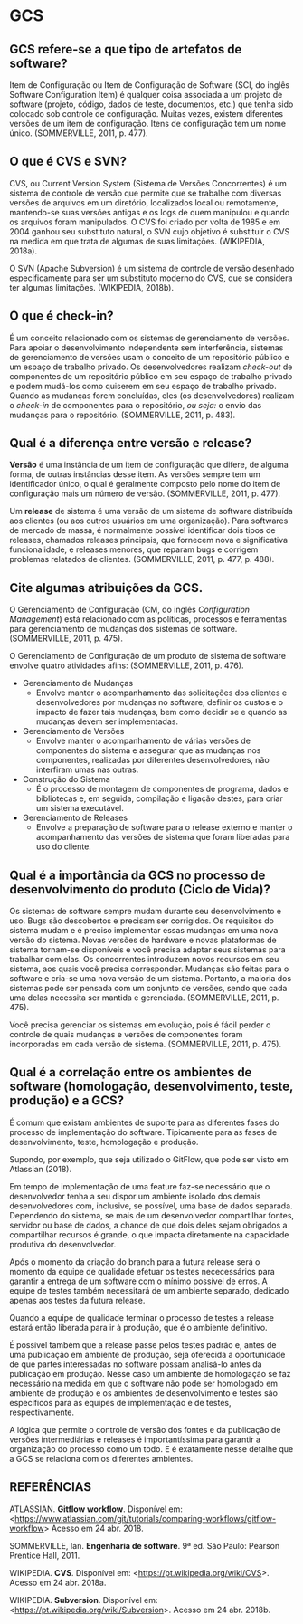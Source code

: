 # GCS

## GCS refere-se a que tipo de artefatos de software?

Item de Configuração ou Item de Configuração de Software (SCI, do inglês Software Configuration Item) é qualquer coisa associada a um projeto de software (projeto, código, dados de teste, documentos, etc.) que tenha sido colocado sob controle de configuração. Muitas vezes, existem diferentes versões de um item de configuração. Itens de configuração tem um nome único. (SOMMERVILLE, 2011, p. 477).

## O que é CVS e SVN?

CVS, ou Current Version System (Sistema de Versões Concorrentes) é um sistema de controle de versão que permite que se trabalhe com diversas versões de arquivos em um diretório, localizados local ou remotamente, mantendo-se suas versões antigas e os logs de quem manipulou e quando os arquivos foram manipulados. O CVS foi criado por volta de 1985 e em 2004 ganhou seu substituto natural, o SVN cujo objetivo é substituir o CVS na medida em que trata de algumas de suas limitações. (WIKIPEDIA, 2018a).

O SVN (Apache Subversion) é um sistema de controle de versão desenhado especificamente para ser um substituto moderno do CVS, que se considera ter algumas limitações. (WIKIPEDIA, 2018b).

## O que é check-in?

É um conceito relacionado com os sistemas de gerenciamento de versões. Para apoiar o desenvolvimento independente sem interferência, sistemas de gerenciamento de versões usam o conceito de um repositório público e um espaço de trabalho privado. Os desenvolvedores realizam *check-out* de componentes de um repositório público em seu espaço de trabalho privado e podem mudá-los como quiserem em seu espaço de trabalho privado. Quando as mudanças forem concluídas, eles (os desenvolvedores) realizam o *check-in* de componentes para o repositório, _ou seja:_ o envio das mudanças para o repositório. (SOMMERVILLE, 2011, p. 483).

## Qual é a diferença entre versão e release?

**Versão** é uma instância de um item de configuração que difere, de alguma forma, de outras instâncias desse item. As versões sempre tem um identificador único, o qual é geralmente composto pelo nome do item de configuração mais um número de versão. (SOMMERVILLE, 2011, p. 477).

Um **release** de sistema é uma versão de um sistema de software distribuída aos clientes (ou aos outros usuários em uma organização). Para softwares de mercado de massa, é normalmente possível identificar dois tipos de releases, chamados releases principais, que fornecem nova e significativa funcionalidade, e releases menores, que reparam bugs e corrigem problemas relatados de clientes. (SOMMERVILLE, 2011, p. 477, p. 488).

## Cite algumas atribuições da GCS.

O Gerenciamento de Configuração (CM, do inglês *Configuration Management*) está relacionado com as políticas, processos e ferramentas para gerenciamento de mudanças dos sistemas de software. (SOMMERVILLE, 2011, p. 475).

O Gerenciamento de Configuração de um produto de sistema de software envolve quatro atividades afins: (SOMMERVILLE, 2011, p. 476).

* Gerenciamento de Mudanças
    * Envolve manter o acompanhamento das solicitações dos clientes e desenvolvedores por mudanças no software, definir os custos e o impacto de fazer tais mudanças, bem como decidir se e quando as mudanças devem ser implementadas.
* Gerenciamento de Versões
    * Envolve manter o acompanhamento de várias versões de componentes do sistema e assegurar que as mudanças nos componentes, realizadas por diferentes desenvolvedores, não interfiram umas nas outras.
* Construção do Sistema
    * É o processo de montagem de componentes de programa, dados e bibliotecas e, em seguida, compilação e ligação destes, para criar um sistema executável.
* Gerenciamento de Releases
    * Envolve a preparação de software para o release externo e manter o acompanhamento das versões de sistema que foram liberadas para uso do cliente.

## Qual é a importância da GCS no processo de desenvolvimento do produto (Ciclo de Vida)?

Os sistemas de software sempre mudam durante seu desenvolvimento e uso. Bugs são descobertos e precisam ser corrigidos. Os requisitos do sistema mudam e é preciso implementar essas mudanças em uma nova versão do sistema. Novas versões do hardware e novas plataformas de sistema tornam-se disponíveis e você precisa adaptar seus sistemas para trabalhar com elas. Os concorrentes introduzem novos recursos em seu sistema, aos quais você precisa corresponder. Mudanças são feitas para o software e cria-se uma nova versão de um sistema. Portanto, a maioria dos sistemas pode ser pensada com um conjunto de versões, sendo que cada uma delas necessita ser mantida e gerenciada. (SOMMERVILLE, 2011, p. 475).

Você precisa gerenciar os sistemas em evolução, pois é fácil perder o controle de quais mudanças e versões de componentes foram incorporadas em cada versão de sistema. (SOMMERVILLE, 2011, p. 475).

## Qual é a correlação entre os ambientes de software (homologação, desenvolvimento, teste, produção) e a GCS?

É comum que existam ambientes de suporte para as diferentes fases do processo de implementação do software. Tipicamente para as fases de desenvolvimento, teste, homologação e produção.

Supondo, por exemplo, que seja utilizado o GitFlow, que pode ser visto em Atlassian (2018).

Em tempo de implementação de uma feature faz-se necessário que o desenvolvedor tenha a seu dispor um ambiente isolado dos demais desenvolvedores com, inclusive, se possível, uma base de dados separada. Dependendo do sistema, se mais de um desenvolvedor compartilhar fontes, servidor ou base de dados, a chance de que dois deles sejam obrigados a compartilhar recursos é grande, o que impacta diretamente na capacidade produtiva do desenvolvedor.

Após o momento da criação do branch para a futura release será o momento da equipe de qualidade efetuar os testes nececessários para garantir a entrega de um software com o mínimo possível de erros. A equipe de testes também necessitará de um ambiente separado, dedicado apenas aos testes da futura release.

Quando a equipe de qualidade terminar o processo de testes a release estará então liberada para ir à produção, que é o ambiente definitivo.

É possível também que a release passe pelos testes padrão e, antes de uma publicação em ambiente de produção, seja oferecida a oportunidade de que partes interessadas no software possam analisá-lo antes da publicação em produção. Nesse caso um ambiente de homologação se faz necessário na medida em que o software não pode ser homologado em ambiente de produção e os ambientes de desenvolvimento e testes são específicos para as equipes de implementação e de testes, respectivamente.

A lógica que permite o controle de versão dos fontes e da publicação de versões intermediárias e releases é importantíssima para garantir a organização do processo como um todo. E é exatamente nesse detalhe que a GCS se relaciona com os diferentes ambientes.

## REFERÊNCIAS

ATLASSIAN. **Gitflow workflow**. Disponível em: <<https://www.atlassian.com/git/tutorials/comparing-workflows/gitflow-workflow>> Acesso em 24 abr. 2018.

SOMMERVILLE, Ian. **Engenharia de software**. 9ª ed. São Paulo: Pearson Prentice Hall, 2011.

WIKIPEDIA. **CVS**. Disponível em: <<https://pt.wikipedia.org/wiki/CVS>>. Acesso em 24 abr. 2018a.

WIKIPEDIA. **Subversion**. Disponível em: <<https://pt.wikipedia.org/wiki/Subversion>>. Acesso em 24 abr. 2018b.